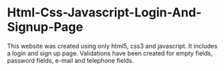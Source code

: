 # Html-Css-Javascript-Login-And-Signup-Page
This website was created using only html5, css3 and javascript. It includes a login and sign up page. Validations have been created for empty fields, password fields, e-mail and telephone fields.
